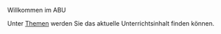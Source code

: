 Willkommen im ABU

Unter [Themen](https://aburossi.github.io/quartz1/Themen/) werden Sie das aktuelle Unterrichtsinhalt finden können.